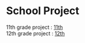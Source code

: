# School Project

11th grade project : [11th](./11th)  
12th grade project : [12th](https://github.com/starstalker9160/CLPX/tree/school-flavoured)
